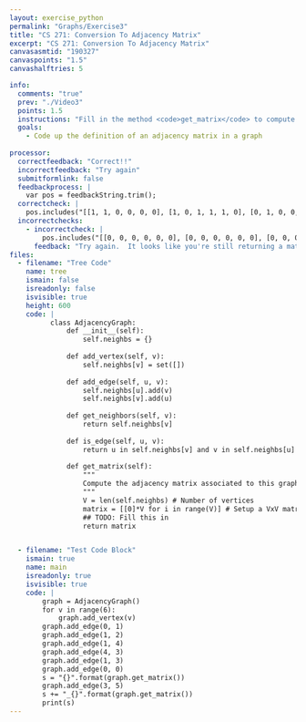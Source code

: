 ```yaml
---
layout: exercise_python
permalink: "Graphs/Exercise3"
title: "CS 271: Conversion To Adjacency Matrix"
excerpt: "CS 271: Conversion To Adjacency Matrix"
canvasasmtid: "190327"
canvaspoints: "1.5"
canvashalftries: 5

info:
  comments: "true"
  prev: "./Video3"
  points: 1.5
  instructions: "Fill in the method <code>get_matrix</code> to compute an adjacency matrix associated to the graph."
  goals:
    - Code up the definition of an adjacency matrix in a graph
    
processor:  
  correctfeedback: "Correct!!" 
  incorrectfeedback: "Try again"
  submitformlink: false
  feedbackprocess: | 
    var pos = feedbackString.trim();
  correctcheck: |
    pos.includes("[[1, 1, 0, 0, 0, 0], [1, 0, 1, 1, 1, 0], [0, 1, 0, 0, 0, 0], [0, 1, 0, 0, 1, 0], [0, 1, 0, 1, 0, 0], [0, 0, 0, 0, 0, 0]]_[[1, 1, 0, 0, 0, 0], [1, 0, 1, 1, 1, 0], [0, 1, 0, 0, 0, 0], [0, 1, 0, 0, 1, 1], [0, 1, 0, 1, 0, 0], [0, 0, 0, 1, 0, 0]]")
  incorrectchecks:
    - incorrectcheck: |
        pos.includes("[[0, 0, 0, 0, 0, 0], [0, 0, 0, 0, 0, 0], [0, 0, 0, 0, 0, 0], [0, 0, 0, 0, 0, 0], [0, 0, 0, 0, 0, 0], [0, 0, 0, 0, 0, 0]]_[[0, 0, 0, 0, 0, 0], [0, 0, 0, 0, 0, 0], [0, 0, 0, 0, 0, 0], [0, 0, 0, 0, 0, 0], [0, 0, 0, 0, 0, 0], [0, 0, 0, 0, 0, 0]]")
      feedback: "Try again.  It looks like you're still returning a matrix of all 0s"
files:
  - filename: "Tree Code"
    name: tree
    ismain: false
    isreadonly: false
    isvisible: true
    height: 600
    code: | 
          class AdjacencyGraph:
              def __init__(self):
                  self.neighbs = {}
              
              def add_vertex(self, v):
                  self.neighbs[v] = set([])
              
              def add_edge(self, u, v):
                  self.neighbs[u].add(v)
                  self.neighbs[v].add(u)
              
              def get_neighbors(self, v):
                  return self.neighbs[v]
              
              def is_edge(self, u, v):
                  return u in self.neighbs[v] and v in self.neighbs[u]
              
              def get_matrix(self):
                  """
                  Compute the adjacency matrix associated to this graph
                  """
                  V = len(self.neighbs) # Number of vertices
                  matrix = [[0]*V for i in range(V)] # Setup a VxV matrix of all 0s
                  ## TODO: Fill this in
                  return matrix


  - filename: "Test Code Block"
    ismain: true
    name: main
    isreadonly: true
    isvisible: true
    code: |
        graph = AdjacencyGraph()
        for v in range(6):
            graph.add_vertex(v)
        graph.add_edge(0, 1)
        graph.add_edge(1, 2)
        graph.add_edge(1, 4)
        graph.add_edge(4, 3)
        graph.add_edge(1, 3)
        graph.add_edge(0, 0)
        s = "{}".format(graph.get_matrix())
        graph.add_edge(3, 5)
        s += "_{}".format(graph.get_matrix())
        print(s)
---
```

